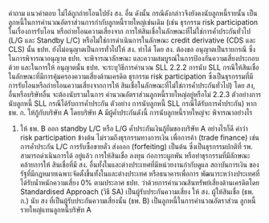 คำถาม
แนวคําตอบ
ไม่ได้ถูกถ่ายโอนไปยัง สง. อื่น ดังนั้น กรณีดังกล่าวจึงยังคงนับลูกหนี้รายนั้น
เป็นลูกหนี้ในการคำนวณอัตราส่วนการกำกับลูกหนี้รายใหญ่เช่นเดิม
(เช่น ธุรกรรม risk participation ในเรื่องการรับโอน หรือถ่ายโอนความเสี่ยงจาก
การให้สินเชื่อในลักษณะที่ไม่ใช่การค้ำประกันทั่วไป (L/G และ Standby
L/C) หรือไม่ใช่การดำเนินการในลักษณะ credit derivative (CDS และ
CLS) นั้น ธปท. ยังไม่อนุญาตเป็นการทั่วไปให้ สง. ทำได้ โดย สง. ต้องขอ
อนุญาตเป็นรายกรณี ซึ่งในการพิจารณาอนุญาต ธปท. จะพิจารณาลักษณะ
และความสมบูรณ์ในการป้องกันความเสี่ยงประกอบด้วย และในการให้
อนุญาตนั้น ธปท. จะระบุวิธีการคำนวณ SLL
2.2.2 การนับ SLL กรณีให้สินเชื่อในลักษณะที่มีการคุ้มครองความเสี่ยงด้านเครดิต
ธุรกรรม risk participation ซึ่งเป็นธุรกรรมที่มีการรับโอนหรือถ่ายโอนความเสี่ยงจากการให้
สินเชื่อในลักษณะที่ไม่ใช่การค้ำประกันทั่วไป) โดย สง, อื่นหรือบริษัทอื่น จะต้องนับรวมในการ
คำนวณอัตราส่วนลูกหนี้รายใหญ่อยู่หรือไม่
2.2.3 ตัวอย่างการนับลูกหนี้ SLL กรณีได้รับการค้ำประกัน
ตัวอย่าง การนับลูกหนี้ SLL กรณีได้รับการค้ำประกัน)
หาก ธพ. ก. ให้กู้กับบริษัท A โดยบริษัท A มีผู้ค้ำประกันดังนี้ การนับลูกหนี้รายใหญ่จะ
พิจารณาอย่างไร
1) ให้ ธพ. B ออก standby L/C หรือ L/G ค้ำประกันเงินกู้ยืมของบริษัท A
อย่างไรก็ดี คำว่า risk participation ข้างต้น ไม่รวมถึงธุรกรรมทางการเงิน
เพื่อการค้า (trade finance) เช่น การค้ำประกัน L/C การรับซื้อขายตั๋ว
ส่งออก (forfeiting) เป็นต้น ซึ่งเป็นธุรกรรมปกติที่ รพ. สามารถดำเนินการได้
อยู่แล้ว
การให้สินเชื่อ ลงทุน ก่อภาระผูกพัน หรือทำธุรกรรมที่มีลักษณะคล้ายการให้
สินเชื่อที่มี สง. อื่นทั้งในและต่างประเทศที่มีหน่วยงานกํากับดูแล สถาบันการเงิน
ของรัฐที่มีกฎหมายเฉพาะจัดตั้งขึ้นทั้งในและต่างประเทศ หรือธนาคารเพื่อการ
พัฒนาระหว่างประเทศที่ได้รับน้ำหนักความเสี่ยง 0% ตามประกาศ ธปท.
ว่าด้วยการคำนวณสินทรัพย์เสี่ยงด้านเครดิตโดย Standardised Approach
(วิธี SA) เป็นผู้รับประกันความเสี่ยง ให้ สง. ผู้ให้สินเชื่อ (ธพ. ก.) นับ สง
ที่เป็นผู้รับประกันความเสี่ยงนั้น (ธพ. B) เป็นลูกหนี้ในการคำนวณอัตราส่วน
ลูกหนี้รายใหญ่แทนลูกหนี้บริษัท A
